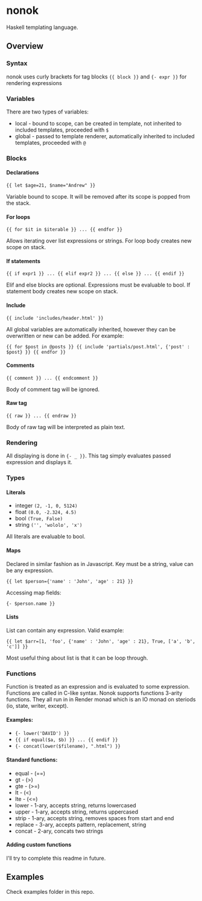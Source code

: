 # nonok

Haskell templating language.

## Overview

### Syntax

nonok uses curly brackets for tag blocks `{{ block }}` and `{- expr }}`
for rendering expressions

### Variables

There are two types of variables:
* local - bound to scope, can be created in template, not inherited to included templates, proceeded with `$`
* global - passed to template renderer, automatically inherited to included templates, proceeded with `@`


### Blocks

#### Declarations

`{{ let $age=21, $name="Andrew" }}`

Variable bound to scope. It will be removed after its scope is popped from the stack.

#### For loops

`{{ for $it in $iterable }} ... {{ endfor }}`

Allows iterating over list expressions or strings.
For loop body creates new scope on stack.

#### If statements

`{{ if expr1 }} ... {{ elif expr2 }} ... {{ else }} ... {{ endif }}`

Elif and else blocks are optional. Expressions must be evaluable to bool.
If statement body creates new scope on stack.

#### Include

`{{ include 'includes/header.html' }}`

All global variables are automatically inherited, however they can be overwritten or new can be added. For example:

`{{ for $post in @posts }}
    {{ include 'partials/post.html', {'post' :  $post} }}
{{ endfor }}`


#### Comments

`{{ comment }} ... {{ endcomment }}`

Body of comment tag will be ignored.

#### Raw tag

`{{ raw }} ... {{ endraw }}`

Body of raw tag will be interpreted as plain text.

### Rendering

All displaying is done in `{- _ }}`. This tag simply evaluates passed expression and displays it.

### Types

#### Literals

* integer `(2, -1, 0, 5124)`
* float `(0.0, -2.324, 4.5)`
* bool `(True, False)`
* string `('', 'wololo', 'x')`

All literals are evaluable to bool.

#### Maps

Declared in similar fashion as in Javascript. Key must be a string, value can be any expression.

`{{ let $person={'name' : 'John', 'age' : 21} }}`

Accessing map fields:

`{- $person.name }}`

#### Lists

List can contain any expression. Valid example:

`{{ let $arr=[1, 'foo', {'name' : 'John', 'age' : 21}, True, ['a', 'b', 'c']] }}`

Most useful thing about list is that it can be loop through.

### Functions

Function is treated as an expression and is evaluated to some expression. Functions are called in C-like syntax. Nonok supports functions 3-arity functions. They all run in in Render monad which is an IO monad on steriods (io, state, writer, except).

#### Examples:

* `{- lower('DAVID') }}`
* `{{ if equal($a, $b) }} ... {{ endif }}`
* `{- concat(lower($filename), ".html") }}`

#### Standard functions:

* equal - (==)
* gt - (>)
* gte - (>=)
* lt - (<)
* lte - (<=)
* lower - 1-ary, accepts string, returns lowercased
* upper - 1-ary, accepts string, returns uppercased
* strip - 1-ary, accepts string, removes spaces from start and end
* replace - 3-ary, accepts pattern, replacement, string
* concat - 2-ary, concats two strings

#### Adding custom functions

I'll try to complete this readme in future.

## Examples

Check examples folder in this repo.
